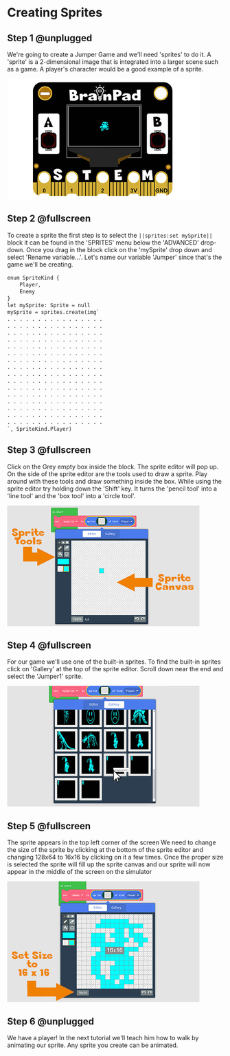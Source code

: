 # Creating Sprites

## Step 1 @unplugged

We're going to create a Jumper Game and we'll need 'sprites' to do it. A 'sprite' is a 2-dimensional image that is integrated into a larger scene such as a game. A player's character would be a good example of a sprite. 

![BrainPad buzzer image](docs/static/images/sprite1.jpg)

## Step 2 @fullscreen

To create a sprite the first step is to select the ``||sprites:set mySprite||`` block it can be found in the 'SPRITES' menu below the 'ADVANCED' drop-down. Once you drag in the block click on the 'mySprite' drop down and select 'Rename variable...'. Let's name our variable 'Jumper' since that's the game we'll be creating.


```blocks
enum SpriteKind {
    Player,
    Enemy
}
let mySprite: Sprite = null
mySprite = sprites.create(img`
. . . . . . . . . . . . . . . . 
. . . . . . . . . . . . . . . . 
. . . . . . . . . . . . . . . . 
. . . . . . . . . . . . . . . . 
. . . . . . . . . . . . . . . . 
. . . . . . . . . . . . . . . . 
. . . . . . . . . . . . . . . . 
. . . . . . . . . . . . . . . . 
. . . . . . . . . . . . . . . . 
. . . . . . . . . . . . . . . . 
. . . . . . . . . . . . . . . . 
. . . . . . . . . . . . . . . . 
. . . . . . . . . . . . . . . . 
. . . . . . . . . . . . . . . . 
. . . . . . . . . . . . . . . . 
. . . . . . . . . . . . . . . . 
`, SpriteKind.Player)

```

## Step 3 @fullscreen

Click on the Grey empty box inside the block. The sprite editor will pop up. On the side of the sprite editor are the tools used to draw a sprite. Play around with these tools and draw something inside the box. While using the sprite editor try holding down the 'Shift' key. It turns the 'pencil tool' into a 'line tool' and the 'box tool' into a 'circle tool'. 

 ![BrainPad buzzer image](docs/static/images/sprite2.jpg)

## Step 4 @fullscreen

For our game we'll use one of the built-in sprites. To find the built-in sprites click on 'Gallery' at the top of the sprite editor. Scroll down near the end and select the 'Jumper1' sprite. 

 ![BrainPad buzzer image](docs/static/images/sprite3.jpg)

## Step 5 @fullscreen

The sprite appears in the top left corner of the screen We need to change the size of the sprite by clicking at the bottom of the sprite editor and changing 128x64 to 16x16 by clicking on it a few times. Once the proper size is selected the sprite will fill up the sprite canvas and our sprite will now appear in the middle of the screen on the simulator 

 ![BrainPad buzzer image](docs/static/images/sprite4.jpg)

## Step 6 @unplugged

We have a player! In the next tutorial we'll teach him how to walk by animating our sprite. Any sprite you create can be animated. 
